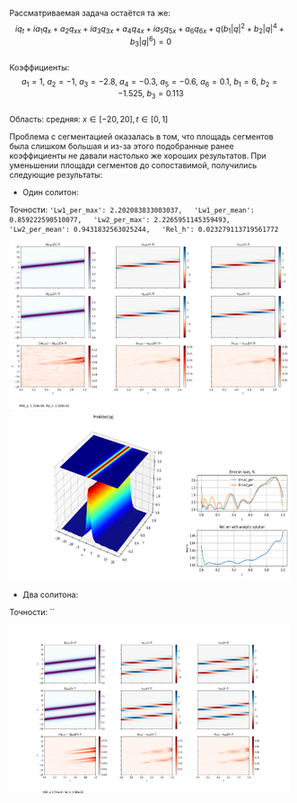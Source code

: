 Рассматриваемая задача остаётся та же:  
$$iq_t + ia_1q_x + a_2q_{xx} + ia_3q_{3x} + a_4q_{4x} + ia_5q_{5x} + a_6q_{6x} + q(b_1|q|^2 +b_2|q|^4 + b_3|q|^6)=0$$  
Коэффициенты:  
$$a_1 = 1,\ a_2 = -1,\ a_3 = -2.8,\ a_4 = -0.3,\ a_5 = -0.6,\ a_6 = 0.1,\ b_1 = 6,\ b_2 = -1.525,\ b_3 = 0.113$$  
Область:  средняя: $x\in[-20,20], t\in[0,1]$

Проблема с сегментацией оказалась в том, что площадь сегментов была слишком большая и из-за этого подобранные ранее коэффициенты не давали настолько же хороших результатов. При уменьшении площади сегментов до сопоставимой, получились следующие результаты:  

* Один солитон:  

Точности: `'Lw1_per_max': 2.202083833003037,  
 'Lw1_per_mean': 0.859222590510077,  
 'Lw2_per_max': 2.2265951145359493,  
 'Lw2_per_mean': 0.9431832563025244,  
 'Rel_h': 0.023279113719561772`

<img src="https://github.com/mikhakuv/PINNs/blob/main/pictures/exp63_charts_1.png" width="500" height="300">  

<img src="https://github.com/mikhakuv/PINNs/blob/main/pictures/exp63_charts_2.png" width="500" height="300">  

* Два солитона:  

Точности: ``  

<img src="https://github.com/mikhakuv/PINNs/blob/main/pictures/exp63_charts_3.png" width="500" height="300">  
